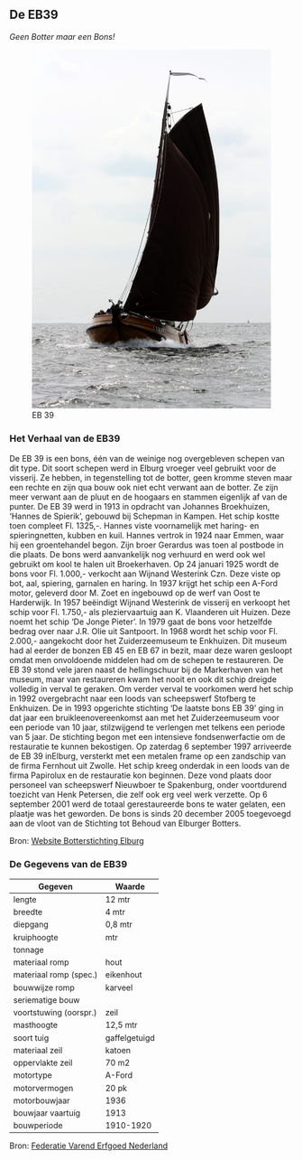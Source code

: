 ## De EB39

*Geen Botter maar een Bons!*

<figure id="foto_eb39">
    <img src="media/eb39.jpg" alt="EB 39">
    <figcaption>EB 39</figcaption>
</figure>

### Het Verhaal van de EB39

De EB 39 is een bons, één van de weinige nog overgebleven schepen van dit type. Dit soort schepen werd in 
Elburg vroeger veel gebruikt voor de visserij. Ze hebben, in tegenstelling tot de botter, geen kromme steven
maar een rechte en zijn qua bouw ook niet echt verwant aan de botter. Ze zijn meer verwant aan de pluut en 
de hoogaars en stammen eigenlijk af van de punter.
De EB 39 werd in 1913 in opdracht van Johannes Broekhuizen, ‘Hannes de Spierik’, gebouwd bij Schepman in Kampen. 
Het schip kostte toen compleet Fl. 1325,-. Hannes viste voornamelijk met haring- en spieringnetten, kubben en kuil. 
Hannes vertrok in 1924 naar Emmen, waar hij een groentehandel begon. Zijn broer Gerardus was toen al postbode 
in die plaats.
De bons werd aanvankelijk nog verhuurd en werd ook wel gebruikt om kool te halen uit Broekerhaven. 
Op 24 januari 1925 wordt de bons voor Fl. 1.000,- verkocht aan Wijnand Westerink Czn. Deze viste op bot, aal, 
spiering, garnalen en haring.
In 1937 krijgt het schip een A-Ford motor, geleverd door M. Zoet en ingebouwd op de werf van Oost te Harderwijk.
In 1957 beëindigt Wijnand Westerink de visserij en verkoopt het schip voor Fl. 1.750,- als pleziervaartuig 
aan K. Vlaanderen uit Huizen. Deze noemt het schip ‘De Jonge Pieter’. In 1979 gaat de bons voor hetzelfde
bedrag over naar J.R. Olie uit Santpoort.
In 1968 wordt het schip voor Fl. 2.000,- aangekocht door het Zuiderzeemuseum te Enkhuizen. Dit museum had al 
eerder de bonzen EB 45 en EB 67 in bezit, maar deze waren gesloopt omdat men onvoldoende middelen had om
de schepen te restaureren.
De EB 39 stond vele jaren naast de hellingschuur bij de Markerhaven van het museum, maar van restaureren
kwam het nooit en ook dit schip dreigde volledig in verval te geraken. Om verder verval te voorkomen 
werd het schip in 1992 overgebracht naar een loods van scheepswerf Stofberg te Enkhuizen. De in 1993 
opgerichte stichting ‘De laatste bons EB 39’ ging in dat jaar een bruikleenovereenkomst aan met het 
Zuiderzeemuseum voor een periode van 10 jaar, stilzwijgend te verlengen met telkens een periode van 5 
jaar. De stichting begon met een intensieve fondsenwerfactie om de restauratie te kunnen bekostigen.
Op zaterdag 6 september 1997 arriveerde de EB 39 inElburg, versterkt met een metalen frame op een 
zandschip van de firma Fernhout uit Zwolle.
Het schip kreeg onderdak in een loods van de firma Papirolux en de restauratie kon beginnen. Deze vond
plaats door personeel van scheepswerf Nieuwboer te Spakenburg, onder voortdurend toezicht van Henk Petersen, 
die zelf ook erg veel werk verzette.
Op 6 september 2001 werd de totaal gerestaureerde bons te water gelaten, een plaatje was het geworden.
De bons is sinds 20 december 2005 toegevoegd aan de vloot van de Stichting tot Behoud van Elburger Botters.

Bron: [Website Botterstichting Elburg](https://botterselburg.nl/pagina_output.php?id=21)


### De Gegevens van de EB39

| Gegeven                   | Waarde        |  
|---------------------------|---------------|   
| lengte 	                | 12     mtr    | 	 
| breedte 	                | 4      mtr    | 
| diepgang 	                | 0,8    mtr    | 		 
| kruiphoogte 	            |    	 mtr    | 	 
| tonnage 	                |    	        | 	
| materiaal romp 	        | hout 	        |  
| materiaal romp (spec.) 	| eikenhout     |  
| bouwwijze romp 	        | karveel 	    |  
| seriematige bouw 		    |               |  
| voortstuwing (oorspr.) 	| zeil          |   	 
| masthoogte 	            | 12,5   mtr    |
| soort tuig 	            | gaffelgetuigd |  	 
| materiaal zeil 	        | katoen        |   	 
| oppervlakte zeil 	        | 70 	 m2     |
| motortype 	            | A-Ford        |  	 
| motorvermogen             | 20 	 pk     | 
| motorbouwjaar 		    | 1936          |  
| bouwjaar vaartuig 	    | 1913 	        |  
| bouwperiode 	            | 1910-1920 	|   

Bron: [Federatie Varend Erfgoed Nederland](https://rven.info/schip.aspx?=1182)

